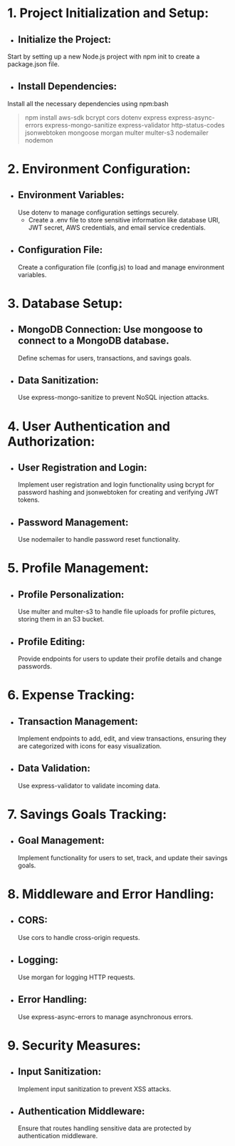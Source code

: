 # 1. Project Initialization and Setup:
  - ##  Initialize the Project: 
  Start by setting up a new Node.js project with npm init to create a package.json file.
  - ## Install Dependencies: 
  Install all the necessary dependencies using npm:bash
  > npm install aws-sdk bcrypt cors dotenv express express-async-errors express-mongo-sanitize express-validator http-status-codes jsonwebtoken mongoose morgan multer multer-s3 nodemailer nodemon
# 2. Environment Configuration:
  - ##  Environment Variables: 
     Use dotenv to manage configuration settings securely.
     - Create a .env file to store sensitive information like database URI, JWT secret, AWS credentials, and email service credentials.
  - ## Configuration File: 
     Create a configuration file (config.js) to load and manage environment variables.

# 3. Database Setup:
- ## MongoDB Connection: Use mongoose to connect to a MongoDB database.
  Define schemas for users, transactions, and savings goals.
- ## Data Sanitization:
  Use express-mongo-sanitize to prevent NoSQL injection attacks.

# 4. User Authentication and Authorization:
- ## User Registration and Login:
  Implement user registration and login functionality using bcrypt for password hashing and jsonwebtoken for creating and verifying JWT tokens.
- ## Password Management:
  Use nodemailer to handle password reset functionality.

# 5. Profile Management:
- ## Profile Personalization:
  Use multer and multer-s3 to handle file uploads for profile pictures, storing them in an S3 bucket.
- ## Profile Editing:
  Provide endpoints for users to update their profile details and change passwords.

# 6. Expense Tracking:
- ## Transaction Management:
  Implement endpoints to add, edit, and view transactions, ensuring they are categorized with icons for easy visualization.
- ## Data Validation:
  Use express-validator to validate incoming data.

# 7. Savings Goals Tracking:
- ## Goal Management:
  Implement functionality for users to set, track, and update their savings goals.

# 8. Middleware and Error Handling:
- ## CORS:
  Use cors to handle cross-origin requests.
- ## Logging:
  Use morgan for logging HTTP requests.
- ## Error Handling:
  Use express-async-errors to manage asynchronous errors.

# 9. Security Measures:
- ## Input Sanitization:
  Implement input sanitization to prevent XSS attacks.
- ## Authentication Middleware:
  Ensure that routes handling sensitive data are protected by authentication middleware.
